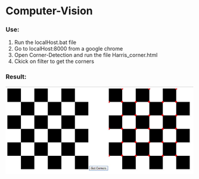 # Computer-Vision

### Use:
  1. Run the localHost.bat file
  2. Go to localHost:8000 from a google chrome
  3. Open Corner-Detection and run the file Harris_corner.html
  4. Ckick on filter to get the corners
  
### Result:
  ![alt text](https://github.com/darknight009/Computer-Vision/blob/master/Corner%20Detection/Output.JPG)
